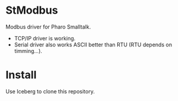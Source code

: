 # StModbus
Modbus driver for Pharo Smalltalk. 
- TCP/IP driver is working.
- Serial driver also works ASCII better than RTU (RTU depends on timming...).
# Install
Use Iceberg to clone this repository.
